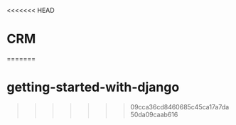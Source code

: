 <<<<<<< HEAD
# CRM 
=======
# getting-started-with-django
>>>>>>> 09cca36cd8460685c45ca17a7da50da09caab616
